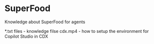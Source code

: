 # SuperFood
Knowledge about SuperFood for agents 

*.txt files - knowledge filse
cdx.mp4 - how to setup the environment for Copilot Studio in CDX
